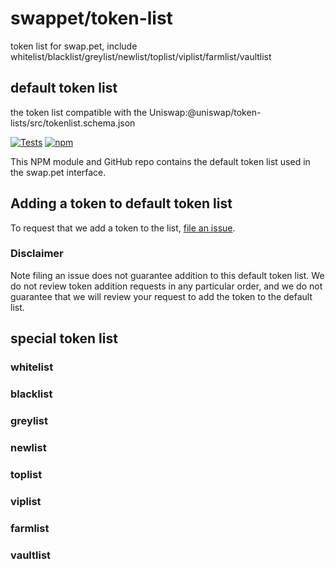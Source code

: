 # swappet/token-list
token list for swap.pet, include whitelist/blacklist/greylist/newlist/toplist/viplist/farmlist/vaultlist

## default token list
the token list compatible with the Uniswap:@uniswap/token-lists/src/tokenlist.schema.json

[![Tests](https://github.com/swappet/token-list/workflows/Tests/badge.svg)](https://github.com/swappet/token-list/actions?query=workflow%3ATests)
[![npm](https://img.shields.io/npm/v/swappet-token-list)](https://unpkg.com/swappet-token-list@latest/)

This NPM module and GitHub repo contains the default token list used in the swap.pet interface.

## Adding a token to default token list

To request that we add a token to the list, 
[file an issue](https://github.com/swappet/token-list/issues/new?assignees=&labels=token+request&template=token-request.md&title=Add+%7BTOKEN_SYMBOL%7D%3A+%7BTOKEN_NAME%7D).

### Disclaimer

Note filing an issue does not guarantee addition to this default token list.
We do not review token addition requests in any particular order, and we do not
guarantee that we will review your request to add the token to the default list.  

## special token list
### whitelist
### blacklist
### greylist
### newlist
### toplist
### viplist
### farmlist
### vaultlist